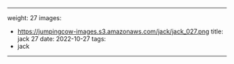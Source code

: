 
---
weight: 27
images:
- https://jumpingcow-images.s3.amazonaws.com/jack/jack_027.png
title: jack 27
date: 2022-10-27
tags:
- jack
---
